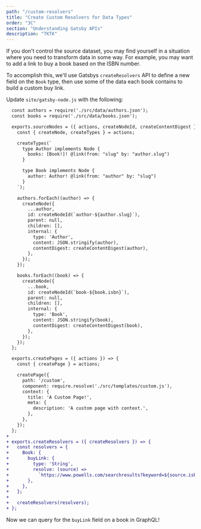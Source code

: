 ```yaml
---
path: "/custom-resolvers"
title: "Create Custom Resolvers for Data Types"
order: "3C"
section: "Understanding Gatsby APIs"
description: "TKTK"
---
```


If you don't control the source dataset, you may find yourself in a situation where you need to transform data in some way. For example, you may want to add a link to buy a book based on the ISBN number.

To accomplish this, we'll use Gatsbys `createResolvers` API to define a new field on the `Book` type, then use some of the data each book contains to build a custom buy link.

Update `site/gatsby-node.js` with the following:

```diff
  const authors = require('./src/data/authors.json');
  const books = require('./src/data/books.json');

  exports.sourceNodes = ({ actions, createNodeId, createContentDigest }) => {
    const { createNode, createTypes } = actions;

    createTypes(`
      type Author implements Node {
        books: [Book!]! @link(from: "slug" by: "author.slug")
      }

      type Book implements Node {
        author: Author! @link(from: "author" by: "slug")
      }
    `);

    authors.forEach((author) => {
      createNode({
        ...author,
        id: createNodeId(`author-${author.slug}`),
        parent: null,
        children: [],
        internal: {
          type: 'Author',
          content: JSON.stringify(author),
          contentDigest: createContentDigest(author),
        },
      });
    });

    books.forEach((book) => {
      createNode({
        ...book,
        id: createNodeId(`book-${book.isbn}`),
        parent: null,
        children: [],
        internal: {
          type: 'Book',
          content: JSON.stringify(book),
          contentDigest: createContentDigest(book),
        },
      });
    });
  };

  exports.createPages = ({ actions }) => {
    const { createPage } = actions;

    createPage({
      path: '/custom',
      component: require.resolve('./src/templates/custom.js'),
      context: {
        title: 'A Custom Page!',
        meta: {
          description: 'A custom page with context.',
        },
      },
    });
  };
+
+ exports.createResolvers = ({ createResolvers }) => {
+   const resolvers = {
+     Book: {
+       buyLink: {
+         type: 'String',
+         resolve: (source) =>
+           `https://www.powells.com/searchresults?keyword=${source.isbn}`,
+       },
+     },
+   };
+
+   createResolvers(resolvers);
+ };
```

Now we can query for the `buyLink` field on a book in GraphQL!
